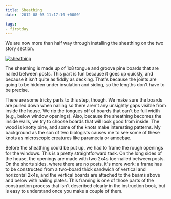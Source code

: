```yaml
---
title: Sheathing
date: '2012-08-03 11:17:10 +0000'

tags:
- firstday
---
```


We are now more than half way through installing the sheathing
on the two story section.

[![sheathing](/gallery/firstday-cottage/P7300776_hu_c6d9672655dacffa.JPG)](/gallery/firstday-cottage/P7300776.JPG)

The sheathing is made up of 1x8 tongue and
groove pine boards that are nailed between posts.  This part is fun
because it goes up quickly, and because it isn't quite as fiddly as
decking.  That's because the joints are going to be hidden under
insulation and siding, so the lengths don't have to be precise.

There are some tricky parts to this step, though.  We make sure the
boards are pulled down when nailing so there aren't any unsightly gaps
visible from inside the house.  We rip the tongues off of boards that
can't be full width (e.g., below window openings).  Also, because the
sheathing becomes the inside walls, we try to choose boards that will
look good from inside.  The wood is knotty pine, and some of the knots
make interesting patterns.  My background as the son of two biologists
causes me to see some of these knots as microscopic creatures like
paramecia or amoebae.

Before the sheathing could be put up, we had to frame the rough
openings for the windows.  This is a pretty straightforward task.  On
the long sides of the house, the openings are made with two 2x4s
toe-nailed between posts.  On the shorts sides, where there are no
posts, it's more work: a frame has to be constructed from a two-board
thick sandwich of vertical and horizontal 2x4s, and the vertical
boards are attached to the beams above and below with nailing plates.
This framing is one of those parts of the construction process that
isn't described clearly in the instruction book, but is easy to
understand once you make a couple of them.
